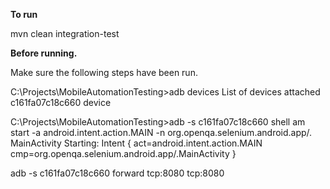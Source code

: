 <b>To run </b>

mvn clean integration-test


<b>Before running.</b>

Make sure the following steps have been run.

C:\Projects\MobileAutomationTesting>adb devices
List of devices attached
c161fa07c18c660 device


C:\Projects\MobileAutomationTesting>adb -s c161fa07c18c660 shell am start -a android.intent.action.MAIN -n org.openqa.selenium.android.app/.
MainActivity
Starting: Intent { act=android.intent.action.MAIN cmp=org.openqa.selenium.android.app/.MainActivity }


adb -s c161fa07c18c660 forward tcp:8080 tcp:8080
